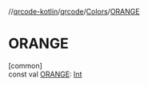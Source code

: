 //[qrcode-kotlin](../../../index.md)/[qrcode](../index.md)/[Colors](index.md)/[ORANGE](-o-r-a-n-g-e.md)

# ORANGE

[common]\
const val [ORANGE](-o-r-a-n-g-e.md): [Int](https://kotlinlang.org/api/latest/jvm/stdlib/kotlin/-int/index.html)
